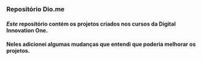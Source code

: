 ### Repositório Dio.me

#### _Este_ repositório contém os projetos criados nos cursos da Digital Innovation One.

#### Neles adicionei algumas mudanças que entendi que poderia melhorar os projetos. 


